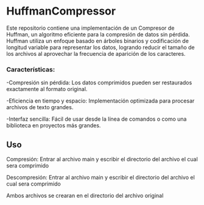 # HuffmanCompressor
Este repositorio contiene una implementación de un Compresor de Huffman, un algoritmo eficiente para la compresión de datos sin pérdida. Huffman utiliza un enfoque basado en árboles binarios y codificación de longitud variable para representar los datos, logrando reducir el tamaño de los archivos al aprovechar la frecuencia de aparición de los caracteres.

### **Características**:
-Compresión sin pérdida: Los datos comprimidos pueden ser restaurados exactamente al formato original.

-Eficiencia en tiempo y espacio: Implementación optimizada para procesar archivos de texto grandes.

-Interfaz sencilla: Fácil de usar desde la línea de comandos o como una biblioteca en proyectos más grandes.

## **Uso**

Compresión: Entrar al archivo main y escribir el directorio del archivo el cual sera comprimido

Descompresión: Entrar al archivo main y escribir el directorio del archivo el cual sera comprimido

Ambos archivos se crearan en el directorio del archivo original
